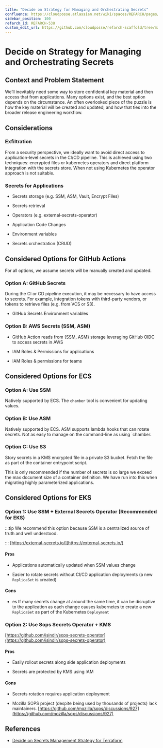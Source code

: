 ```yaml
---
title: "Decide on Strategy for Managing and Orchestrating Secrets"
confluence: https://cloudposse.atlassian.net/wiki/spaces/REFARCH/pages/1414070320/REFARCH-538+-+Decide+on+Strategy+for+Managing+and+Orchestrating+Secrets
sidebar_position: 100
refarch_id: REFARCH-538
custom_edit_url: https://github.com/cloudposse/refarch-scaffold/tree/main/docs/docs/fundamentals/design-decisions/decide-on-strategy-for-managing-and-orchestrating-secrets.md
---
```


# Decide on Strategy for Managing and Orchestrating Secrets

## Context and Problem Statement
We’ll inevitably need some way to store confidential key material and then access that from applications. Many options exist, and the best option depends on the circumstance. An often overlooked piece of the puzzle is how the key material will be created and updated, and how that ties into the broader release engineering workflow.

## Considerations

### Exfiltration
From a security perspective, we ideally want to avoid direct access to application-level secrets in the CI/CD pipeline. This is achieved using two techniques: encrypted files or kubernetes operators and direct platform integration with the secrets store. When not using Kubernetes the operator approach is not suitable.

### Secrets for Applications
- Secrets storage (e.g. SSM, ASM, Vault, Encrypt Files)

- Secrets retrieval

- Operators (e.g. external-secrets-operator)

- Application Code Changes

- Environment variables

- Secrets orchestration (CRUD)

## Considered Options for GitHub Actions
For all options, we assume secrets will be manually created and updated.

### Option A: GitHub Secrets
During the CI or CD pipeline execution, it may be necessary to have access to secrets. For example, integration tokens with third-party vendors, or tokens to retrieve files (e.g. from VCS or S3).

- GitHub Secrets Environment variables

### Option B: AWS Secrets (SSM, ASM)
- GitHub Action reads from {SSM, ASM} storage leveraging GitHub OIDC to access secrets in AWS

- IAM Roles & Permissions for applications

- IAM Roles & permissions for teams

## Considered Options for ECS

### Option A: Use SSM
Natively supported by ECS. The `chamber` tool is convenient for updating values.

### Option B: Use ASM
Natively supported by ECS. ASM supports lambda hooks that can rotate secrets. Not as easy to manage on the command-line as using `chamber.

### Option C: Use S3
Story secrets in a KMS encrypted file in a private S3 bucket. Fetch the file as part of the container entrypoint script.

This is only recommended if the number of secrets is so large we exceed the max document size of a container definition. We have run into this when migrating highly parameterized applications.

## Considered Options for EKS

### Option 1:  Use SSM + External Secrets Operator (Recommended for EKS)

:::tip
We recommend this option because SSM is a centralized source of truth and well understood.

:::
[https://external-secrets.io/](https://external-secrets.io/)

#### Pros
- Applications automatically updated when SSM values change

- Easier to rotate secrets without CI/CD application deployments (a new `ReplicaSet` is created)

#### Cons
- es If many secrets change at around the same time, it can be disruptive to the application as each change causes kubernetes to create a new `ReplicaSet` as part of the Kubernetes `Deployment`

### Option 2: Use Sops Secrets Operator + KMS
[https://github.com/isindir/sops-secrets-operator](https://github.com/isindir/sops-secrets-operator)

#### Pros
- Easily rollout secrets along side application deployments

- Secrets are protected by KMS using IAM

#### Cons
- Secrets rotation requires application deployment

- Mozilla SOPS project (despite being used by thousands of projects) lack maintainers.
[https://github.com/mozilla/sops/discussions/927](https://github.com/mozilla/sops/discussions/927)

## References
- [Decide on Secrets Management Strategy for Terraform](/reference-architecture/fundamentals/design-decisions/cold-start/decide-on-secrets-management-strategy-for-terraform)


